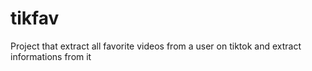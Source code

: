 # tikfav
Project that extract all favorite videos from a user on tiktok and extract informations from it
